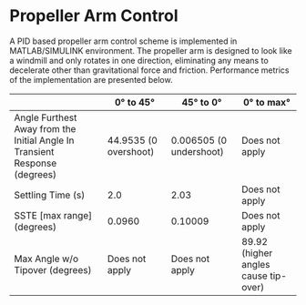 # Propeller Arm Control
A PID based propeller arm control scheme is implemented in MATLAB/SIMULINK environment.
The propeller arm is designed to look like a windmill and only rotates in one direction, eliminating any means to decelerate other than gravitational force and friction.
Performance metrics of the implementation are presented below.

|                     |    0° to 45°    |    45° to 0°     |    0° to max°     |
|---------------------|-----------------|-------------------------------------|---------------------------------------------------|
| Angle Furthest Away from the Initial Angle In Transient Response (degrees) | 44.9535 (0 overshoot) | 0.006505 (0 undershoot) | Does not apply |
| Settling Time (s) | 2.0 | 2.03 | Does not apply |
| SSTE [max range] (degrees) | 0.0960 | 0.10009 | Does not apply |
| Max Angle w/o Tipover (degrees) | Does not apply | Does not apply | 89.92 (higher angles cause tip-over) |

